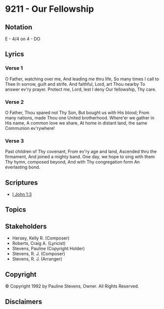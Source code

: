 # 9211 - Our Fellowship

## Notation

E - 4/4 on 4 - DO

## Lyrics

### Verse 1

O Father, watching over me, And leading me thru life, So many times I call to Thee In sorrow, guilt and strife. And faithful, Lord, art Thou nearby To answer ev'ry prayer. Protect me, Lord, lest I deny Our fellowship, Thy care.

### Verse 2

O Father, Thou spared not Thy Son, But bought us with His blood; From many nations, made Thou one United brotherhood. Where'er we gather in His name, A common love we share, At home in distant land, the same Communion ev'rywhere!

### Verse 3

Past children of Thy covenant, From ev'ry age and land, Ascended thru the firmament, And joined a mighty band. One day, we hope to sing with them Thy hymn, composed beyond, And with Thy congregation form An everlasting bond.


## Scriptures

- [I John 1:3](https://www.biblegateway.com/passage/?search=I%20John%201%3A3)

## Topics


## Stakeholders

- Hersey, Kelly R. (Composer)
- Roberts, Craig A. (Lyricist)
- Stevens, Pauline (Copyright Holder)
- Stevens, R. J. (Composer)
- Stevens, R. J. (Arranger)

## Copyright

© Copyright 1992 by Pauline Stevens, Owner. All Rights Reserved.


## Disclaimers


